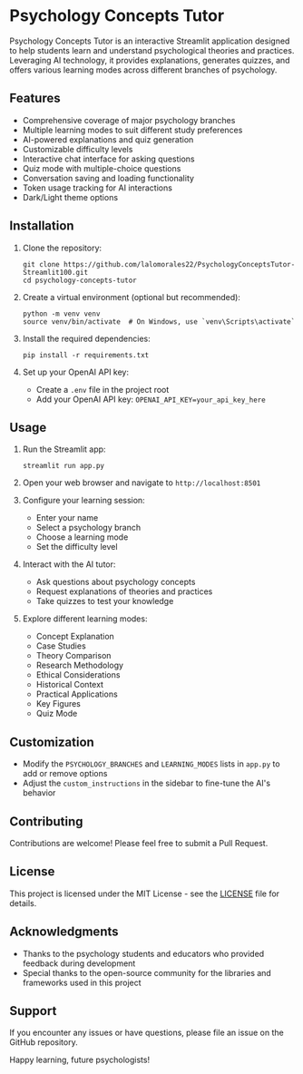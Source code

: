 # Psychology Concepts Tutor

Psychology Concepts Tutor is an interactive Streamlit application designed to help students learn and understand psychological theories and practices. Leveraging AI technology, it provides explanations, generates quizzes, and offers various learning modes across different branches of psychology.

## Features

- Comprehensive coverage of major psychology branches
- Multiple learning modes to suit different study preferences
- AI-powered explanations and quiz generation
- Customizable difficulty levels
- Interactive chat interface for asking questions
- Quiz mode with multiple-choice questions
- Conversation saving and loading functionality
- Token usage tracking for AI interactions
- Dark/Light theme options

## Installation

1. Clone the repository:
   ```
   git clone https://github.com/lalomorales22/PsychologyConceptsTutor-Streamlit100.git
   cd psychology-concepts-tutor
   ```

2. Create a virtual environment (optional but recommended):
   ```
   python -m venv venv
   source venv/bin/activate  # On Windows, use `venv\Scripts\activate`
   ```

3. Install the required dependencies:
   ```
   pip install -r requirements.txt
   ```

4. Set up your OpenAI API key:
   - Create a `.env` file in the project root
   - Add your OpenAI API key: `OPENAI_API_KEY=your_api_key_here`

## Usage

1. Run the Streamlit app:
   ```
   streamlit run app.py
   ```

2. Open your web browser and navigate to `http://localhost:8501`

3. Configure your learning session:
   - Enter your name
   - Select a psychology branch
   - Choose a learning mode
   - Set the difficulty level

4. Interact with the AI tutor:
   - Ask questions about psychology concepts
   - Request explanations of theories and practices
   - Take quizzes to test your knowledge

5. Explore different learning modes:
   - Concept Explanation
   - Case Studies
   - Theory Comparison
   - Research Methodology
   - Ethical Considerations
   - Historical Context
   - Practical Applications
   - Key Figures
   - Quiz Mode

## Customization

- Modify the `PSYCHOLOGY_BRANCHES` and `LEARNING_MODES` lists in `app.py` to add or remove options
- Adjust the `custom_instructions` in the sidebar to fine-tune the AI's behavior

## Contributing

Contributions are welcome! Please feel free to submit a Pull Request.

## License

This project is licensed under the MIT License - see the [LICENSE](LICENSE) file for details.

## Acknowledgments

- Thanks to the psychology students and educators who provided feedback during development
- Special thanks to the open-source community for the libraries and frameworks used in this project

## Support

If you encounter any issues or have questions, please file an issue on the GitHub repository.

Happy learning, future psychologists!
